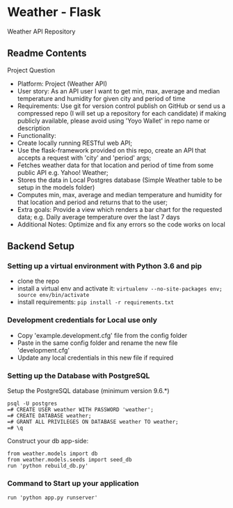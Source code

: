 # Weather - Flask
Weather API Repository

## Readme Contents
Project Question
- Platform:
Project (Weather API)
- User story:
As an API user I want to get min, max, average and median temperature and humidity for given city and period of time
- Requirements:
Use git for version control publish on GitHub or send us a compressed repo (I will set up a repository for each candidate) if making publicly available, please avoid using 'Yoyo Wallet' in repo name or description
- Functionality:
- Create locally running RESTful web API;
- Use the flask-framework provided on this repo, create an API that accepts a request with 'city' and 'period' args;
- Fetches weather data for that location and period of time from some public API e.g. Yahoo! Weather;
- Stores the data in Local Postgres database (Simple Weather table to be setup in the models folder)
- Computes min, max, average and median temperature and humidity for that location and period and returns that to the user;
- Extra goals:
Provide a view which renders a bar chart for the requested data; e.g. Daily average temperature over the last 7 days
- Additional Notes:
Optimize and fix any errors so the code works on local

## Backend Setup
### Setting up a virtual environment with Python 3.6 and pip
* clone the repo
* install a virtual env and activate it: `virtualenv --no-site-packages env; source env/bin/activate`
* install requirements: `pip install -r requirements.txt`

### Development credentials for Local use only
* Copy 'example.development.cfg' file from the config folder
* Paste in the same config folder and rename the new file 'development.cfg'
* Update any local credentials in this new file if required

### Setting up the Database with PostgreSQL
Setup the PostgreSQL database (minimum version 9.6.*)
```
psql -U postgres
=# CREATE USER weather WITH PASSWORD 'weather';
=# CREATE DATABASE weather;
=# GRANT ALL PRIVILEGES ON DATABASE weather TO weather;
=# \q
```
Construct your db app-side:
```
from weather.models import db
from weather.models.seeds import seed_db
run 'python rebuild_db.py'
```

### Command to Start up your application
```
run 'python app.py runserver'
```